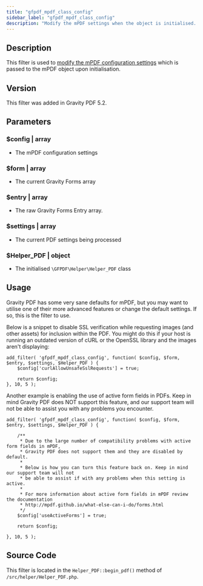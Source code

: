 ```yaml
---
title: "gfpdf_mpdf_class_config"
sidebar_label: "gfpdf_mpdf_class_config"
description: "Modify the mPDF settings when the object is initialised. Use this filter to change the default configuration settings for mPDF."
---
```


## Description

This filter is used to [modify the mPDF configuration settings](https://github.com/mpdf/mpdf/blob/development/src/Config/ConfigVariables.php) which is passed to the mPDF object upon initialisation.

## Version

This filter was added in Gravity PDF 5.2.

## Parameters

### $config | array
*  The mPDF configuration settings

### $form | array
*  The current Gravity Forms array

### $entry | array
*  The raw Gravity Forms Entry array.

### $settings | array
*  The current PDF settings being processed

### $Helper_PDF | object
*  The initialised `\GFPDF\Helper\Helper_PDF` class

## Usage

Gravity PDF has some very sane defaults for mPDF, but you may want to utilise one of their more advanced features or change the default settings. If so, this is the filter to use.

Below is a snippet to disable SSL verification while requesting images (and other assets) for inclusion within the PDF. You might do this if your host is running an outdated version of cURL or the OpenSSL library and the images aren't displaying:

```
add_filter( 'gfpdf_mpdf_class_config', function( $config, $form, $entry, $settings, $Helper_PDF ) {
	$config['curlAllowUnsafeSslRequests'] = true;

	return $config;
}, 10, 5 );
```

Another example is enabling the use of active form fields in PDFs. Keep in mind Gravity PDF does NOT support this feature, and our support team will not be able to assist you with any problems you encounter.

```
add_filter( 'gfpdf_mpdf_class_config', function( $config, $form, $entry, $settings, $Helper_PDF ) {

	/**
	 * Due to the large number of compatibility problems with active form fields in mPDF,
	 * Gravity PDF does not support them and they are disabled by default.
	 *
	 * Below is how you can turn this feature back on. Keep in mind our support team will not
	 * be able to assist if with any problems when this setting is active.
	 *
	 * For more information about active form fields in mPDF review the documentation
	 * http://mpdf.github.io/what-else-can-i-do/forms.html
	 */
	$config['useActiveForms'] = true;

	return $config;

}, 10, 5 );
```

## Source Code

This filter is located in the `Helper_PDF::begin_pdf()` method of `/src/helper/Helper_PDF.php`.
